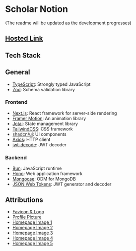 # Scholar Notion

(The readme will be updated as the development progresses)

## [Hosted Link](https://scholar-notion.vercel.app/)

## Tech Stack

## General

-  [TypeScript](https://www.typescriptlang.org/): Strongly typed JavaScript
-  [Zod](https://zod.dev/): Schema validation library

### Frontend

-  [Next.js](https://nextjs.org/): React framework for server-side rendering
-  [Framer Motion](https://www.framer.com/motion/): An animation library
-  [Jotai](https://jotai.org/): State management library
-  [TailwindCSS](https://tailwindcss.com/): CSS framework
-  [shadcn/ui](https://ui.shadcn.com/): UI components
-  [Axios](https://axios-http.com/): HTTP client
-  [jwt-decode](https://www.npmjs.com/package/jwt-decode): JWT decoder

### Backend

-  [Bun](https://bun.sh/): JavaScript runtime
-  [Hono](https://hono.dev/): Web application framework
-  [Mongoose](https://mongoosejs.com/): ODM for MongoDB
-  [JSON Web Tokens](https://www.npmjs.com/package/jsonwebtoken): JWT generator and decoder

## Attributions

-  [Favicon & Logo](https://www.flaticon.com/free-icon/letter-s_6229486?term=s&page=1&position=33&origin=search&related_id=6229486)
-  [Profile Picture](https://www.flaticon.com/free-icon/graduation-hat_4831234?term=scholar&page=1&position=3&origin=search&related_id=4831234)
-  [Homepage Image 1](https://unsplash.com/photos/person-using-laptop-computers-9SoCnyQmkzI)
-  [Homepage Image 2](https://unsplash.com/photos/black-flat-screen-computer-monitor-SyvsTmuuZyM)
-  [Homepage Image 3](https://unsplash.com/photos/woman-in-black-and-white-jacket-sitting-in-front-of-computer-monitor-iQqRM0XJvn8)
-  [Homepage Image 4](https://unsplash.com/photos/black-flat-screen-computer-monitor-W-LQbAUhE64)
-  [Homepage Image 5](https://unsplash.com/photos/man-sitting-facing-monitor-k_T9Zj3SE8k)
